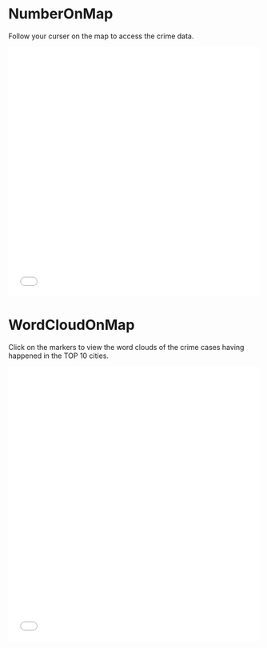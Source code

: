 # NumberOnMap

Follow your curser on the map to access the crime data.

<iframe src="NumberOnMap.html"
    sandbox="allow-same-origin allow-scripts"
    width="100%"
    height="500"
    scrolling="no"
    seamless="seamless"
    frameborder="0">
</iframe>

# WordCloudOnMap

Click on the markers to view the word clouds of the crime cases having happened in the TOP 10 cities.

<iframe src="WordCloudOnMap.html"
    sandbox="allow-same-origin allow-scripts"
    width="100%"
    height="550"
    scrolling="no"
    seamless="seamless"
    frameborder="0">
</iframe>
